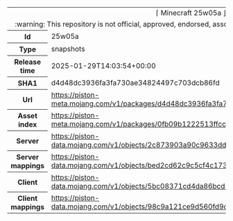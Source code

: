<html><table>
<tr><td colspan="2" align="center"><img width="0" height="0"><br/>⌈ Minecraft 25w05a ⌋<br/><img width="0" height="0"></td></tr>
<tr><td colspan="2" align="center"><img width="0" height="0"><br/>
:warning: This repository is not official, approved, endorsed, associated or connected with Mojang :warning:
<br/><img width="0" height="0"></td></tr>
<tr><th>Id</th><td>25w05a</td></tr>
<tr><th>Type</th><td>snapshots</td></tr>
<tr><th>Release time</th><td>2025-01-29T14:03:54+00:00</td></tr>
<tr><th>SHA1</th><td>d4d48dc3936fa3fa730ae34824497c703dcb86fd</td></tr>
<tr><th>Url</th><td><a href="https://piston-meta.mojang.com/v1/packages/d4d48dc3936fa3fa730ae34824497c703dcb86fd/25w05a.json">https://piston-meta.mojang.com/v1/packages/d4d48dc3936fa3fa730ae34824497c703dcb86fd/25w05a.json</a></td></tr>
<tr><th>Asset index</th><td><a href="https://piston-meta.mojang.com/v1/packages/0fb09b1222513ffcc4311fe8fdf71ed8369c6001/22.json">https://piston-meta.mojang.com/v1/packages/0fb09b1222513ffcc4311fe8fdf71ed8369c6001/22.json</a></td></tr>
<tr><th>Server</th><td><a href="https://piston-data.mojang.com/v1/objects/2c873903a90c9633dd6bd2e3501046100daceafd/server.jar">https://piston-data.mojang.com/v1/objects/2c873903a90c9633dd6bd2e3501046100daceafd/server.jar</a></td></tr>
<tr><th>Server mappings</th><td><a href="https://piston-data.mojang.com/v1/objects/bed2cd62c9c5cf4c173360647c577aedb65c8a1c/server.txt">https://piston-data.mojang.com/v1/objects/bed2cd62c9c5cf4c173360647c577aedb65c8a1c/server.txt</a></td></tr>
<tr><th>Client</th><td><a href="https://piston-data.mojang.com/v1/objects/5bc08371cd4da86bcd5afd12bea91c890a3c63bb/client.jar">https://piston-data.mojang.com/v1/objects/5bc08371cd4da86bcd5afd12bea91c890a3c63bb/client.jar</a></td></tr>
<tr><th>Client mappings</th><td><a href="https://piston-data.mojang.com/v1/objects/98c9a121ce9d560fd9d5aa2ea576f117c0950c26/client.txt">https://piston-data.mojang.com/v1/objects/98c9a121ce9d560fd9d5aa2ea576f117c0950c26/client.txt</a></td></tr>
</table></html>